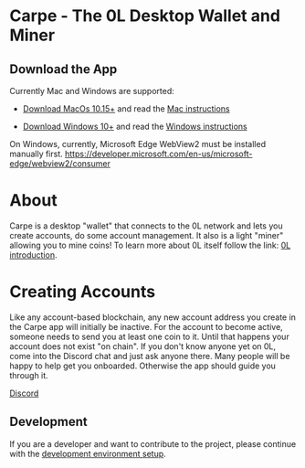 # Carpe - The 0L Desktop Wallet and Miner

## Download the App

Currently Mac and Windows are supported:

- [Download MacOs 10.15+](https://github.com/OLSF/carpe/releases/download/v0.2.0/carpe-macos-10.15.dmg) and read the [Mac instructions](docs/start-carpe-mac.md)

- [Download Windows 10+](https://github.com/OLSF/carpe/releases/download/v0.2.0/carpe_0.2.0_x64.msi) and read the [Windows instructions](docs/start-carpe-windows.md)

On Windows, currently, Microsoft Edge WebView2 must be installed manually first.
https://developer.microsoft.com/en-us/microsoft-edge/webview2/consumer

# About
Carpe is a desktop "wallet" that connects to the 0L network and lets you create accounts, do some account management.  It also is a light "miner" allowing you to mine coins! To learn more about 0L itself follow the link: [0L introduction](https://github.com/OLSF/libra#readme).

# Creating Accounts
Like any account-based blockchain, any new account address you create in the Carpe app will initially be inactive. For the account to become active, someone needs to send you at least one coin to it. Until that happens your account does not exist "on chain". If you don't know anyone yet on 0L, come into the Discord chat and just ask anyone there. Many people will be happy to help get you onboarded. Otherwise the app should guide you through it.

[Discord](https://discord.gg/AzCp63pggW)


## Development

If you are a developer and want to contribute to the project, please continue with the [development environment setup](docs/devs/get-started.md).



